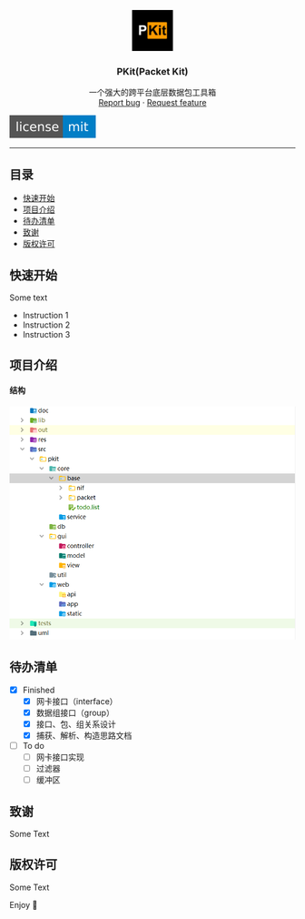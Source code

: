 
<p align="center">
  <a href="https://github.com/1uvu/pkit" target="_blank">
    <img src="./res/logo.png" alt="Packet Kit Logo" width=72 height=72>
  </a>
  <h3 align="center">PKit(Packet Kit)</h3>
  <p align="center">
    一个强大的跨平台底层数据包工具箱
    <br>
    <a href="https://github.com/1uvu/pkit/issues/new?template=bug.md">Report bug</a>
    ·
    <a href="https://github.com/1uvu/pkit/issues/new?template=feature.md&labels=feature">Request feature</a>
  </p></p>


[![License](res/README.assets/_license-mit-blue.svg)](https://opensource.org/licenses/MIT)

---

## 目录

- [快速开始](#快速开始)
- [项目介绍](#项目介绍)
- [待办清单](#待办清单)
- [致谢](#致谢)
- [版权许可](#版权许可)

## 快速开始

Some text

- Instruction 1
- Instruction 2
- Instruction 3

## 项目介绍

#### 结构

![image-20200329164426620](res/README.assets/proj-struct.png)



## 待办清单

- [x] Finished
  - [x] 网卡接口（interface）
  - [x] 数据组接口（group）
  - [x] 接口、包、组关系设计
  - [x] 捕获、解析、构造思路文档
- [ ] To do
  - [ ] 网卡接口实现
  - [ ] 过滤器
  - [ ] 缓冲区

## 致谢

Some Text

## 版权许可

Some Text

Enjoy :metal: